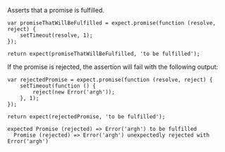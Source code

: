 Asserts that a promise is fulfilled.

```javascript#async:true
var promiseThatWillBeFulfilled = expect.promise(function (resolve, reject) {
    setTimeout(resolve, 1);
});

return expect(promiseThatWillBeFulfilled, 'to be fulfilled');
```

If the promise is rejected, the assertion will fail with the following output:

```javascript#async:true
var rejectedPromise = expect.promise(function (resolve, reject) {
    setTimeout(function () {
        reject(new Error('argh'));
    }, 1);
});

return expect(rejectedPromise, 'to be fulfilled');
```

```output
expected Promise (rejected) => Error('argh') to be fulfilled
  Promise (rejected) => Error('argh') unexpectedly rejected with Error('argh')
```
